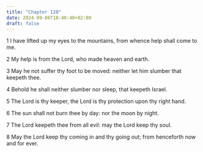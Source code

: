 ```yaml
---
title: "Chapter 120"
date: 2024-09-06T18:40:40+02:00
draft: false
---
```




1 I have lifted up my eyes to the mountains, from whence help shall come to me.

2 My help is from the Lord, who made heaven and earth.

3 May he not suffer thy foot to be moved: neither let him slumber that keepeth thee.

4 Behold he shall neither slumber nor sleep, that keepeth Israel.

5 The Lord is thy keeper, the Lord is thy protection upon thy right hand.

6 The sun shall not burn thee by day: nor the moon by night.

7 The Lord keepeth thee from all evil: may the Lord keep thy soul.

8 May the Lord keep thy coming in and thy going out; from henceforth now and for ever.


